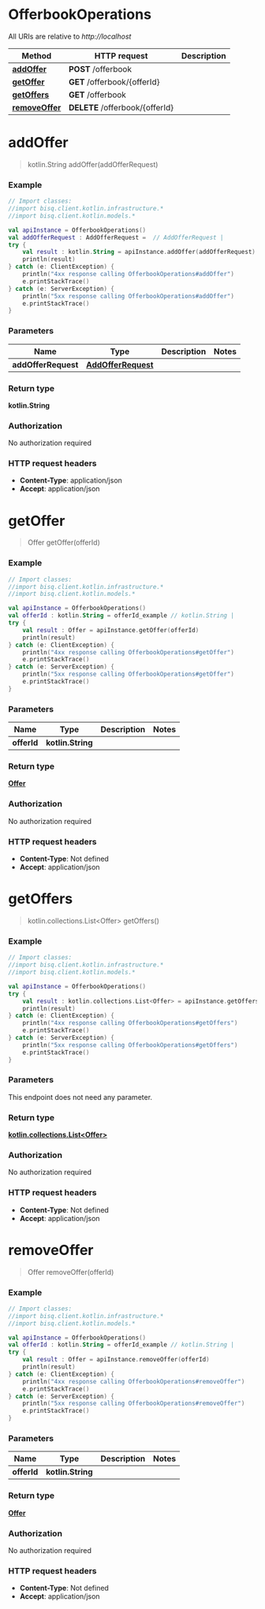 # OfferbookOperations

All URIs are relative to *http://localhost*

Method | HTTP request | Description
------------- | ------------- | -------------
[**addOffer**](OfferbookOperations.md#addOffer) | **POST** /offerbook | 
[**getOffer**](OfferbookOperations.md#getOffer) | **GET** /offerbook/{offerId} | 
[**getOffers**](OfferbookOperations.md#getOffers) | **GET** /offerbook | 
[**removeOffer**](OfferbookOperations.md#removeOffer) | **DELETE** /offerbook/{offerId} | 


<a id="addOffer"></a>
# **addOffer**
> kotlin.String addOffer(addOfferRequest)



### Example
```kotlin
// Import classes:
//import bisq.client.kotlin.infrastructure.*
//import bisq.client.kotlin.models.*

val apiInstance = OfferbookOperations()
val addOfferRequest : AddOfferRequest =  // AddOfferRequest | 
try {
    val result : kotlin.String = apiInstance.addOffer(addOfferRequest)
    println(result)
} catch (e: ClientException) {
    println("4xx response calling OfferbookOperations#addOffer")
    e.printStackTrace()
} catch (e: ServerException) {
    println("5xx response calling OfferbookOperations#addOffer")
    e.printStackTrace()
}
```

### Parameters

Name | Type | Description  | Notes
------------- | ------------- | ------------- | -------------
 **addOfferRequest** | [**AddOfferRequest**](AddOfferRequest.md)|  |

### Return type

**kotlin.String**

### Authorization

No authorization required

### HTTP request headers

 - **Content-Type**: application/json
 - **Accept**: application/json

<a id="getOffer"></a>
# **getOffer**
> Offer getOffer(offerId)



### Example
```kotlin
// Import classes:
//import bisq.client.kotlin.infrastructure.*
//import bisq.client.kotlin.models.*

val apiInstance = OfferbookOperations()
val offerId : kotlin.String = offerId_example // kotlin.String | 
try {
    val result : Offer = apiInstance.getOffer(offerId)
    println(result)
} catch (e: ClientException) {
    println("4xx response calling OfferbookOperations#getOffer")
    e.printStackTrace()
} catch (e: ServerException) {
    println("5xx response calling OfferbookOperations#getOffer")
    e.printStackTrace()
}
```

### Parameters

Name | Type | Description  | Notes
------------- | ------------- | ------------- | -------------
 **offerId** | **kotlin.String**|  |

### Return type

[**Offer**](Offer.md)

### Authorization

No authorization required

### HTTP request headers

 - **Content-Type**: Not defined
 - **Accept**: application/json

<a id="getOffers"></a>
# **getOffers**
> kotlin.collections.List&lt;Offer&gt; getOffers()



### Example
```kotlin
// Import classes:
//import bisq.client.kotlin.infrastructure.*
//import bisq.client.kotlin.models.*

val apiInstance = OfferbookOperations()
try {
    val result : kotlin.collections.List<Offer> = apiInstance.getOffers()
    println(result)
} catch (e: ClientException) {
    println("4xx response calling OfferbookOperations#getOffers")
    e.printStackTrace()
} catch (e: ServerException) {
    println("5xx response calling OfferbookOperations#getOffers")
    e.printStackTrace()
}
```

### Parameters
This endpoint does not need any parameter.

### Return type

[**kotlin.collections.List&lt;Offer&gt;**](Offer.md)

### Authorization

No authorization required

### HTTP request headers

 - **Content-Type**: Not defined
 - **Accept**: application/json

<a id="removeOffer"></a>
# **removeOffer**
> Offer removeOffer(offerId)



### Example
```kotlin
// Import classes:
//import bisq.client.kotlin.infrastructure.*
//import bisq.client.kotlin.models.*

val apiInstance = OfferbookOperations()
val offerId : kotlin.String = offerId_example // kotlin.String | 
try {
    val result : Offer = apiInstance.removeOffer(offerId)
    println(result)
} catch (e: ClientException) {
    println("4xx response calling OfferbookOperations#removeOffer")
    e.printStackTrace()
} catch (e: ServerException) {
    println("5xx response calling OfferbookOperations#removeOffer")
    e.printStackTrace()
}
```

### Parameters

Name | Type | Description  | Notes
------------- | ------------- | ------------- | -------------
 **offerId** | **kotlin.String**|  |

### Return type

[**Offer**](Offer.md)

### Authorization

No authorization required

### HTTP request headers

 - **Content-Type**: Not defined
 - **Accept**: application/json

